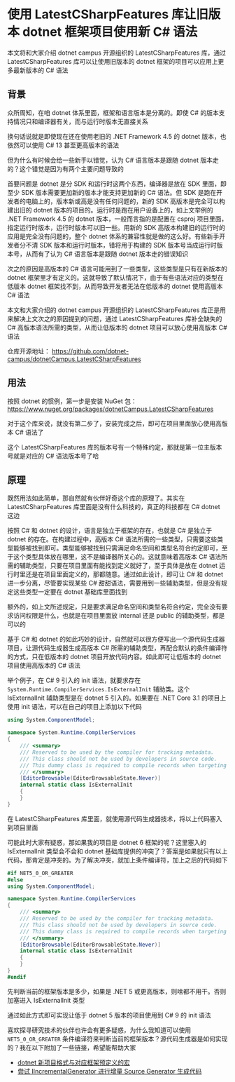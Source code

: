 # 使用 LatestCSharpFeatures 库让旧版本 dotnet 框架项目使用新 C# 语法

本文将和大家介绍 dotnet campus 开源组织的 LatestCSharpFeatures 库，通过 LatestCSharpFeatures 库可以让使用旧版本的 dotnet 框架的项目可以应用上更多最新版本的 C# 语法

<!--more-->
<!-- CreateTime:2024/12/14 07:06:05 -->

<!-- 发布 -->
<!-- 博客 -->

## 背景

众所周知，在咱 dotnet 体系里面，框架和语言版本是分离的。即使 C# 的版本支持情况只和编译器有关，而与运行时版本无直接关系

换句话说就是即使现在还在使用老旧的 .NET Framework 4.5 的 dotnet 版本，也依然可以使用 C# 13 甚至更高版本的语法

但为什么有时候会给一些新手以错觉，认为 C# 语言版本是跟随 dotnet 版本走的？这个错觉是因为有两个主要问题导致的

首要问题是 dotnet 是分 SDK 和运行时这两个东西，编译器是放在 SDK 里面，即至少 SDK 版本需要更加新的版本才能支持更加新的 C# 语法。但 SDK 是跑在开发者的电脑上的，版本新或高是没有任何问题的，新的 SDK 高版本是完全可以构建出旧的 dotnet 版本的项目的。运行时是跑在用户设备上的，如上文举例的 .NET Framework 4.5 的 dotnet 版本，一般而言指的是配置在 csproj 项目里面，指定运行时版本，运行时版本可以旧一些。用新的 SDK 高版本构建旧的运行时的应用是完全没有问题的，整个 dotnet 体系的兼容性就是做的这么好。有些新手开发者分不清 SDK 版本和运行时版本，错将用于构建的 SDK 版本号当成运行时版本号，从而有了认为 C# 语言版本是跟随 dotnet 版本走的错误知识

次之的原因是高版本的 C# 语言可能用到了一些类型，这些类型是只有在新版本的 dotnet 框架里才有定义的。这就导致了默认情况下，由于有些语法对应的类型在低版本 dotnet 框架找不到，从而导致开发者无法在低版本的 dotnet 使用高版本 C# 语法

本文和大家介绍的 dotnet campus 开源组织的 LatestCSharpFeatures 库正是用来解决上文次之的原因提到的问题，通过 LatestCSharpFeatures 库补全缺失的 C# 高版本语法所需的类型，从而让低版本的 dotnet 项目可以放心使用高版本 C# 语法

仓库开源地址： <https://github.com/dotnet-campus/dotnetCampus.LatestCSharpFeatures>

## 用法

按照 dotnet 的惯例，第一步是安装 NuGet 包： https://www.nuget.org/packages/dotnetCampus.LatestCSharpFeatures

对于这个库来说，就没有第二步了，安装完成之后，即可在项目里面放心使用高版本 C# 语法了

这个 LatestCSharpFeatures 库的版本号有一个特殊约定，那就是第一位主版本号就是对应的 C# 语法版本号了哈

## 原理

既然用法如此简单，那自然就有伙伴好奇这个库的原理了。其实在 LatestCSharpFeatures 库里面是没有什么科技的，真正的科技都在 C# dotnet 这边

按照 C# 和 dotnet 的设计，语言是独立于框架的存在，也就是 C# 是独立于 dotnet 的存在。在构建过程中，高版本 C# 语法所需的一些类型，只需要这些类型能够被找到即可。类型能够被找到只需满足命名空间和类型名符合约定即可，至于这个类型具体放在哪里，这不是编译器所关心的。这就意味着高版本 C# 语法所需的辅助类型，只要在项目里面有能找到定义就好了，至于具体是放在 dotnet 运行时里还是在项目里面定义的，那都随意。通过如此设计，即可让 C# 和 dotnet 进一步分离，尽管要实现某些 C# 甜甜语法，需要用到一些辅助类型，但是没有规定这些类型一定要在 dotnet 基础库里面找到

额外的，如上文所述规定，只是要求满足命名空间和类型名符合约定，完全没有要求访问权限是什么，也就是在项目里面放 internal 还是 public 的辅助类型，都是可以的

基于 C# 和 dotnet 的如此巧妙的设计，自然就可以很方便写出一个源代码生成器项目，让源代码生成器生成高版本 C# 所需的辅助类型，再配合默认的条件编译符的方式，只在低版本的 dotnet 项目开放代码内容。如此即可让低版本的 dotnet 项目使用高版本的 C# 语法

举个例子，在 C# 9 引入的 init 语法，就要求存在 `System.Runtime.CompilerServices.IsExternalInit` 辅助类。这个 IsExternalInit 辅助类型是在 dotnet 5 引入的。如果要在 .NET Core 3.1 的项目上使用 init 语法，可以在自己的项目上添加以下代码

```csharp
using System.ComponentModel;

namespace System.Runtime.CompilerServices
{
    /// <summary>
    /// Reserved to be used by the compiler for tracking metadata.
    /// This class should not be used by developers in source code.
    /// This dummy class is required to compile records when targeting .NET Standard
    /// </summary>
    [EditorBrowsable(EditorBrowsableState.Never)]
    internal static class IsExternalInit
    {
    }
}
```

在 LatestCSharpFeatures 库里面，就使用源代码生成器技术，将以上代码塞入到项目里面

可能此时大家有疑惑，那如果我的项目是 dotnet 6 框架的呢？这里塞入的 IsExternalInit 类型会不会和 dotnet 基础库提供的冲突了？答案是如果就只有以上代码，那肯定是冲突的。为了解决冲突，就加上条件编译符，加上之后的代码如下

```csharp
#if NET5_0_OR_GREATER
#else
using System.ComponentModel;

namespace System.Runtime.CompilerServices
{
    /// <summary>
    /// Reserved to be used by the compiler for tracking metadata.
    /// This class should not be used by developers in source code.
    /// This dummy class is required to compile records when targeting .NET Standard
    /// </summary>
    [EditorBrowsable(EditorBrowsableState.Never)]
    internal static class IsExternalInit
    {
    }
}
#endif
```

先判断当前的框架版本是多少，如果是 .NET 5 或更高版本，则啥都不用干。否则加塞进入 IsExternalInit 类型

通过如此方式即可实现让低于 dotnet 5 版本的项目使用到 C# 9 的 init 语法

喜欢探寻研究技术的伙伴也许会有更多疑惑，为什么我知道可以使用 `NET5_0_OR_GREATER` 条件编译符来判断当前的框架版本？源代码生成器是如何实现的？我在以下附加了一些链接，希望能帮助大家

- [dotnet 新项目格式与对应框架预定义的宏](https://blog.lindexi.com/post/dotnet-%E6%96%B0%E9%A1%B9%E7%9B%AE%E6%A0%BC%E5%BC%8F%E4%B8%8E%E5%AF%B9%E5%BA%94%E6%A1%86%E6%9E%B6%E9%A2%84%E5%AE%9A%E4%B9%89%E7%9A%84%E5%AE%8F.html)
- [尝试 IIncrementalGenerator 进行增量 Source Generator 生成代码](https://blog.lindexi.com/post/%E5%B0%9D%E8%AF%95-IIncrementalGenerator-%E8%BF%9B%E8%A1%8C%E5%A2%9E%E9%87%8F-Source-Generator-%E7%94%9F%E6%88%90%E4%BB%A3%E7%A0%81.html )